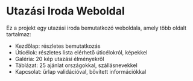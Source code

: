 # Utazási Iroda Weboldal

Ez a projekt egy utazási iroda bemutatkozó weboldala, amely több oldalt tartalmaz:
- Kezdőlap: részletes bemutatkozás 
- Úticélok: részletes lista elérhető úticélokról, képekkel
- Galéria: 20 kép utazási élményekről
- Táblázat: 25 ajánlat országokkal, szállásnevekkel
- Kapcsolat: űrlap validációval, bővített információkkal


